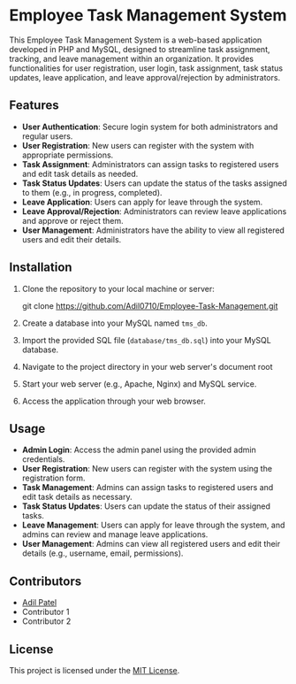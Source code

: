 # Employee Task Management System

This Employee Task Management System is a web-based application developed in PHP and MySQL, designed to streamline task assignment, tracking, and leave management within an organization. It provides functionalities for user registration, user login, task assignment, task status updates, leave application, and leave approval/rejection by administrators.

## Features

- **User Authentication**: Secure login system for both administrators and regular users.
- **User Registration**: New users can register with the system with appropriate permissions.
- **Task Assignment**: Administrators can assign tasks to registered users and edit task details as needed.
- **Task Status Updates**: Users can update the status of the tasks assigned to them (e.g., in progress, completed).
- **Leave Application**: Users can apply for leave through the system.
- **Leave Approval/Rejection**: Administrators can review leave applications and approve or reject them.
- **User Management**: Administrators have the ability to view all registered users and edit their details.

## Installation

1. Clone the repository to your local machine or server:

     git clone https://github.com/Adil0710/Employee-Task-Management.git


2. Create a database into your MySQL named `tms_db`.

3. Import the provided SQL file (`database/tms_db.sql`) into your MySQL database.
4. Navigate to the project directory in your web server's document root
5. Start your web server (e.g., Apache, Nginx) and MySQL service.
6. Access the application through your web browser.

## Usage

- **Admin Login**: Access the admin panel using the provided admin credentials.
- **User Registration**: New users can register with the system using the registration form.
- **Task Management**: Admins can assign tasks to registered users and edit task details as necessary.
- **Task Status Updates**: Users can update the status of their assigned tasks.
- **Leave Management**: Users can apply for leave through the system, and admins can review and manage leave applications.
- **User Management**: Admins can view all registered users and edit their details (e.g., username, email, permissions).

## Contributors

- [Adil Patel](https://github.com/Adil0710)
- Contributor 1
- Contributor 2

## License

This project is licensed under the [MIT License](LICENSE).




